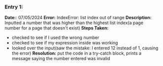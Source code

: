 ### Entry 1:

**Date:**: 07/05/2024
**Error:** IndexError: list index out of range
**Description:** Inputted a number that was higher than the highest list index(a page number for a page that doesn't exist)
**Steps Taken:**

- checked to see if I used the wrong number
- checked to see if my expression inside was working
- looked over the input(saw the mistake: I entered 12 instead of 1, causing the error)
**Resolution:** put the code in a try-catch block, prints a message saying the number entered was invalid

